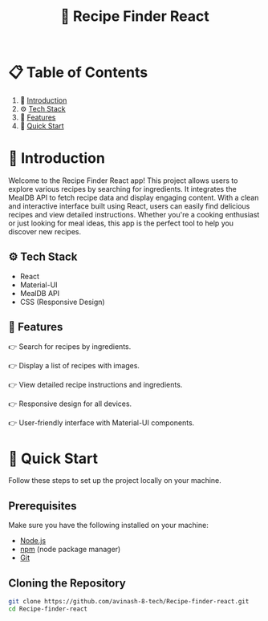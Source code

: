 <h1 align="center">🍲 Recipe Finder React</h1>

<br>

# 📋 Table of Contents
1. 🤖 [Introduction](#-introduction)
2. ⚙️ [Tech Stack](#️-tech-stack)
3. 🔋 [Features](#-features)
4. 🤸 [Quick Start](#-quick-start)

# 🤖 Introduction
Welcome to the Recipe Finder React app! This project allows users to explore various recipes by searching for ingredients. It integrates the MealDB API to fetch recipe data and display engaging content. With a clean and interactive interface built using React, users can easily find delicious recipes and view detailed instructions. Whether you're a cooking enthusiast or just looking for meal ideas, this app is the perfect tool to help you discover new recipes.

## ⚙️ Tech Stack

- React
- Material-UI
- MealDB API
- CSS (Responsive Design)

## 🔋 Features
👉 Search for recipes by ingredients.

👉 Display a list of recipes with images.

👉 View detailed recipe instructions and ingredients.

👉 Responsive design for all devices.

👉 User-friendly interface with Material-UI components.

# 🤸 Quick Start
Follow these steps to set up the project locally on your machine.

## Prerequisites

Make sure you have the following installed on your machine:

- [Node.js](https://nodejs.org/en)
- [npm](https://www.npmjs.com/) (node package manager)
- [Git](https://git-scm.com/)

## Cloning the Repository
```bash
git clone https://github.com/avinash-8-tech/Recipe-finder-react.git
cd Recipe-finder-react
